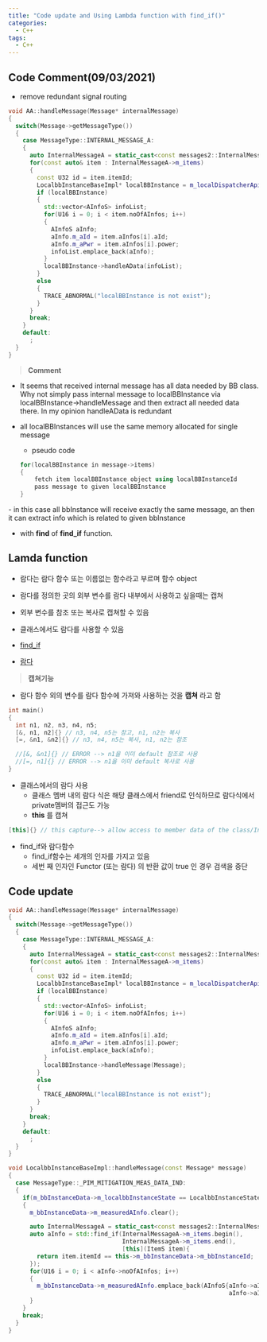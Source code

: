 ```yaml
---
title: "Code update and Using Lambda function with find_if()"
categories:
  - C++
tags:
  - C++
---
```


## Code Comment(09/03/2021)

- remove redundant signal routing

```c++
void AA::handleMessage(Message* internalMessage)
{
  switch(Message->getMessageType())
  {
    case MessageType::INTERNAL_MESSAGE_A:
    {
      auto InternalMessageA = static_cast<const messages2::InternalMessageA*>(Message);
      for(const auto& item : InternalMessageA->m_items)
      {
        const U32 id = item.itemId;
        LocalbbInstanceBaseImpl* localBBInstance = m_localDispatcherApi->getBB(id);
        if (localBBInstance)
        {
          std::vector<AInfoS> infoList;
          for(U16 i = 0; i < item.noOfAInfos; i++)
          {
            AInfoS aInfo;
            aInfo.m_aId = item.aInfos[i].aId;
            aInfo.m_aPwr = item.aInfos[i].power;
            infoList.emplace_back(aInfo);
          }
          localBBInstance->handleAData(infoList);
        }
        else
        {
          TRACE_ABNORMAL("localBBInstance is not exist");
        }
      }
      break;
    }
    default:
      ;
  }
}

```

> **Comment**

- It seems that received internal message has all data needed by BB class. Why not simply pass internal message to localBBInstance via localBBInstance->handleMessage and then extract all needed data there. In my opinion handleAData is redundant

- all localBBInstances will use the same memory allocated for single message
    - pseudo code

    ```c++
    for(localBBInstance in message->items)
    {​​​​​
        fetch item localBBInstance object using localBBInstanceId
        pass message to given localBBInstance
    }​​​​​
    ```

​- in this case all bbInstance will receive exactly the same message, an then it can extract info which is related to given bbInstance
- with **find** of **find_if** function.

## Lamda function
- 람다는 람다 함수 또는 이름없는 함수라고 부르며 함수 object
- 람다를 정의한 곳의 외부 변수를 람다 내부에서 사용하고 싶을때는 캡쳐
- 외부 변수를 참조 또는 복사로 캡쳐할 수 있음
- 클래스에서도 람다를 사용할 수 있음


- [find_if](https://en.cppreference.com/w/cpp/algorithm/find)
- [람다](https://skstormdummy.tistory.com/entry/%EB%9E%8C%EB%8B%A4lamda)

> **캡쳐기능**

- 람다 함수 외의 변수를 람다 함수에 가져와 사용하는 것을 **캡쳐** 라고 함

```c++
int main()
{
  int n1, n2, n3, n4, n5;
  [&, n1, n2]{} // n3, n4, n5는 참고, n1, n2는 복사
  [=, &n1, &n2]{} // n3, n4, n5는 복사, n1, n2는 참조

  //[&, &n1]{} // ERROR --> n1을 이미 default 참조로 사용
  //[=, n1]{} // ERROR --> n1을 이미 default 복사로 사용
}
```

- 클래스에서의 람다 사용
  - 클래스 멤버 내의 람다 식은 해당 클래스에서 friend로 인식하므로 람다식에서 private멤버의 접근도 가능
  - **this** 를 캡쳐

```c++
[this]{} // this capture--> allow access to member data of the class/Instance
```

- find_if와 람다함수
  - find_if함수는 세개의 인자를 가지고 있음
  - 세번 째 인자인 Functor (또는 람다) 의 반환 값이 true 인 경우 검색을 중단


## Code update


```c++
void AA::handleMessage(Message* internalMessage)
{
  switch(Message->getMessageType())
  {
    case MessageType::INTERNAL_MESSAGE_A:
    {
      auto InternalMessageA = static_cast<const messages2::InternalMessageA*>(Message);
      for(const auto& item : InternalMessageA->m_items)
      {
        const U32 id = item.itemId;
        LocalbbInstanceBaseImpl* localBBInstance = m_localDispatcherApi->getBB(id);
        if (localBBInstance)
        {
          std::vector<AInfoS> infoList;
          for(U16 i = 0; i < item.noOfAInfos; i++)
          {
            AInfoS aInfo;
            aInfo.m_aId = item.aInfos[i].aId;
            aInfo.m_aPwr = item.aInfos[i].power;
            infoList.emplace_back(aInfo);
          }
          localBBInstance->handleMessage(Message);
        }
        else
        {
          TRACE_ABNORMAL("localBBInstance is not exist");
        }
      }
      break;
    }
    default:
      ;
  }
}

```


```c++
void LocalbbInstanceBaseImpl::handleMessage(const Message* message)
{
  case MessageType::_PIM_MITIGATION_MEAS_DATA_IND:
  {
    if(m_bbInstanceData->m_localbbInstanceState == LocalbbInstanceStateE::ACTIVATED)
    {
      m_bbInstanceData->m_measuredAInfo.clear();

      auto InternalMessageA = static_cast<const messages2::InternalMessageA*>(message);
      auto aInfo = std::find_if(InternalMessageA->m_items.begin(),
                                InternalMessageA->m_items.end(),
                                [this](ItemS item){
        return item.itemId == this->m_bbInstanceData->m_bbInstanceId;
      });
      for(U16 i = 0; i < aInfo->noOfAInfos; i++)
      {
        m_bbInstanceData->m_measuredAInfo.emplace_back(AInfoS{aInfo->aInfos[i].aId,
                                                              aInfo->aInfos[i].power});
      }
    }
    break;
  }
}
```


<!--

```c++
void CellEqRH::handlePimciMessage(lrh::messages::PimciMessage* pimciMessage)
{
  switch(pimciMessage->getMessageType())
  {
    case lrh::MessageType::PIMCI_PIM_MITIGATION_MEAS_DATA_IND:
    {
      auto pimciPimMitigationMeasDataInd = static_cast<const lrh::messages2::PimciPimMitigationMeasDataInd*>(pimciMessage);
      for(const auto& victimCell : pimciPimMitigationMeasDataInd->m_victims)
      {
        const CellIdT cellId = victimCell.victimCellId;
        LocalCell* localCell = m_localCellDispatcherApi->getLocalCell(cellId);
        if (localCell)
        {
          std::vector<PimMitigAggressorsInfoS> pimMitigAggressorsInfoList;
          for(U16 i = 0; i < victimCell.noOfAggressors; i++)
          {
            PimMitigAggressorsInfoS AggressorInfo;
            AggressorInfo.m_aggressorCellId = victimCell.aggressors[i].aggressorCellId;
            AggressorInfo.m_pim = victimCell.aggressors[i].pim;
            pimMitigAggressorsInfoList.emplace_back(AggressorInfo);
          }
          localCell->handlePimMitigationMeasData(pimMitigAggressorsInfoList);
        }
        else
        {
          TRACE_ABNORMAL(Ft_CELL_CONFIG, STR("CellId=%d, cell not found", cellId));
        }
      }
      break;
    }
    default:
      ;
  }
}

```

```c++
void CellEqRH::handlePimciMessage(lrh::messages::PimciMessage* pimciMessage)
{
  switch(pimciMessage->getMessageType())
  {
    case lrh::MessageType::PIMCI_PIM_MITIGATION_MEAS_DATA_IND:
    {
      auto pimciPimMitigationMeasDataInd = static_cast<const lrh::messages2::PimciPimMitigationMeasDataInd*>(pimciMessage);
      for(const auto& victimCell : pimciPimMitigationMeasDataInd->m_victims)
      {
        const CellIdT cellId = victimCell.victimCellId;
        LocalCell* localCell = m_localCellDispatcherApi->getLocalCell(cellId);
        if (localCell)
        {
          localCell->handleMessage(pimciMessage);
        }
        else
        {
          TRACE_ABNORMAL(Ft_CELL_CONFIG, STR("CellId=%d, cell not found", cellId));
        }
      }
      break;
    }
    default:
      ;
  }
}
```

```c++
void LocalCellBaseImpl::handleMessage(const lrh::Message* message)
{
  case lrh::MessageType::PIMCI_PIM_MITIGATION_MEAS_DATA_IND:
  {
    if(m_cellData->m_localCellState == LocalCellStateE::ACTIVATED)
    {
      m_cellData->m_measuredPimMitigAggressorsInfo.clear();

      auto pimciPimMitigationMeasDataInd = static_cast<const lrh::messages2::PimciPimMitigationMeasDataInd*>(message);
      auto aggressorInfo = std::find_if(pimciPimMitigationMeasDataInd->m_victims.begin(),
                                        pimciPimMitigationMeasDataInd->m_victims.end(),
                                        [this](PimVictimAggressorsS victim){
        return victim.victimCellId == this->m_cellData->m_cellId;
      });
      for(U16 i = 0; i < aggressorInfo->noOfAggressors; i++)
      {
        m_cellData->m_measuredPimMitigAggressorsInfo.emplace_back(PimMitigAggressorsInfoS
                                                                  {aggressorInfo->aggressors[i].aggressorCellId,
                                                                   aggressorInfo->aggressors[i].pim});
      }

      FeatureTaskMsgD reqMsg(FEAT_TASK_PIM_MITIG_MEAS_DATA_IND);
      FeatureHandlerBase* pimMitigAutoConfigTaskHandler = getFeatureHandler(FEAT_TYPE_PIM_MITIG_AUTO_CONFIG);
      pimMitigAutoConfigTaskHandler->executeTask(&reqMsg);
    }
    break;
  }

  default:
    TRACE_ERROR(STR("CellId=%d: handleMessage(): invalid message received.", m_cellData->m_cellId));
    break;
  }
}
```

-->
